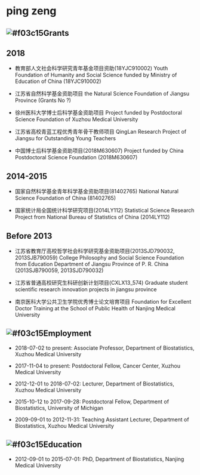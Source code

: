 
ping zeng
===================================
![#f03c15](https://placehold.it/15/f03c15/000000?text=+)Grants
-----------------------------------
## 2018
+ 教育部人文社会科学研究青年基金项目资助(18YJC910002)
Youth Foundation of Humanity and Social Science funded by Ministry of Education of China (18YJC910002)

+ 江苏省自然科学基金资助项目
the Natural Science Foundation of Jiangsu Province (Grants No ?)

+ 徐州医科大学博士后科学基金资助项目
 Project funded by Postdoctoral Science Foundation of Xuzhou Medical University
 
+ 江苏省高校青蓝工程优秀青年骨干教师项目
QingLan Research Project of Jiangsu for Outstanding Young Teachers

+ 中国博士后科学基金资助项目(2018M630607)
Project funded by China Postdoctoral Science Foundation (2018M630607)

## 2014-2015
+ 国家自然科学基金青年科学基金资助项目(81402765)
National Natural Science Foundation of China (81402765)

+ 国家统计局全国统计科学研究项目(2014LY112) 
Statistical Science Research Project from National Bureau of Statistics of China (2014LY112)

## Before 2013
+ 江苏省教育厅高校哲学社会科学研究基金资助项目(2013SJD790032, 2013SJB790059)
College Philosophy and Social Science Foundation from Education Department of Jiangsu Province of P. R. China (2013SJB790059, 2013SJD790032)

+ 江苏省普通高校研究生科研创新计划项目(CXLX13_574) Graduate student scientific research innovation projects in jiangsu province

+ 南京医科大学公共卫生学院优秀博士论文培育项目 Foundation for Excellent Doctor Training at the School of Public Health of Nanjing Medical University


![#f03c15](https://placehold.it/15/f03c15/000000?text=+)Employment
-----------------------------------
+ 2018-07-02 to present: Associate Professor, Department of Biostatistics, Xuzhou Medical University

+ 2017-11-04 to present: Postdoctoral Fellow, Cancer Center, Xuzhou Medical University

+ 2012-12-01 to 2018-07-02: Lecturer, Department of Biostatistics, Xuzhou Medical University

+ 2015-10-12 to 2017-09-28: Postdoctoral Fellow, Department of Biostatistics, University of Michigan

+ 2009-09-01 to 2012-11-31: Teaching Assistant Lecturer, Department of Biostatistics, Xuzhou Medical University

![#f03c15](https://placehold.it/15/f03c15/000000?text=+)Education
-----------------------------------
+ 2012-09-01 to 2015-07-01: PhD, Department of Biostatistics, Nanjing Medical University

